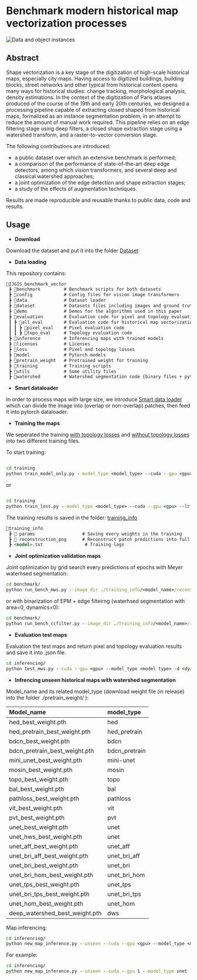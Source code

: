 # Benchmark modern historical map vectorization processes

![Data and object instances](dataset/fig/map_animation.gif)

## Abstract

Shape vectorization is a key stage of the digitization of high-scale historical maps, especially city maps. Having access to digitized buildings, building blocks, street networks and other typical from historical content opens many ways for historical studies: change tracking, morphological analysis, density estimations. In the context of the digitization of Paris atlases produced of the course of the 19th and early 20th centuries, we designed a processing pipeline capable of extracting closed shaped from historical maps, formalized as an instance segmentation problem, in an attempt to reduce the amount of manual work required. This pipeline relies on an edge filtering stage using deep filters, a closed shape extraction stage using a watershed transform, and a raster-to-vector conversion stage.

The following contributions are introduced:

- a public dataset over which an extensive benchmark is performed;
- a comparison of the performance of state-of-the-art deep edge detectors, among which vision transformers, and several deep and classical watershed approaches;
- a joint optimization of the edge detection and shape extraction stages;
- a study of the effects of augmentation techniques.

Results are made reproducible and reusable thanks to public data, code and results.

## Usage 

- **Download** 

Download the dataset and put it into the folder [Dataset](./dataset/)

- **Data loading** 

This repository contains: 

```markdown
📂IJGIS_benchmark_vector
 ┣ 📂benchmark         # Benchmark scripts for both datasets
 ┣ 📂config            # Config files for vision image transformers
 ┣ 📂data              # Dataset loader
 ┣ 📂dataset           # Datasets files including images and ground truths
 ┣ 📂demo              # Demos for the algorithms used in this paper
 ┣ 📂evaluation        # Evaluation code for pixel and topology evaluation
 ┃ ┣ 📂all_eval        # Evaluation code for historical map vectorization task
 ┃ ┃ ┣ 📂pixel_eval    # Pixel evaluation code
 ┃ ┃ ┣ 📂topo_eval     # Topology evaluation code 
 ┣ 📂inference         # Inferencing maps with trained models
 ┣ 📂licenses          # Licenses
 ┣ 📂loss              # Pixel and topology losses
 ┣ 📂model             # Pytorch models
 ┣ 📂pretrain_weight   # Pretrained weight for training
 ┣ 📂training          # Training scripts
 ┣ 📂utils             # Some utility files
 ┣ 📂watershed         # Watershed segmentation code {binary files + python version}
 ```

- **Smart dataloader**

In order to process maps with large size, we introduce [Smart data loader](./data/smart_data_loader.py) which can divide the image into (overlap or non-overlap) patches, then feed it into pytorch dataloader. 

- **Training the maps**

We seperated the training [with topology losses](./training/train_loss.py) and [without topology losses](./training/train_model_only.py) into two different training files.

To start training:

```bat

cd training
python train_model_only.py --model_type <model_type> --cuda --gpu <gpu> --lr <learning_rate>

```

or

```bat

cd training
python train_loss.py --model_type <model_type> --cuda --gpu <gpu> --lr <learning_rate>

```

The training results is saved in the folder: [training_info](./training_info/)

```markdown
📂training_info
 ┣ 📂 params                  # Saving every weights in the training
 ┣ 📂 reconstruction_png      # Reconstruct patch predictions into full maps
 ┣ <model>.txt                # Training logs
```


- **Joint optimization validation maps** 

Joint optimization by grid search every predictions of epochs with Meyer waterhsed segmentation:

```bat
cd benchmark/
python run_bench_mws.py --image_dir ./training_info/<model_name>/reconstruct_png
```

or with binarization of EPM + edge filteirng (waterhsed segmentation with area=0, dynamics=0):

```bat
cd benchmark/
python run_bench_ccfilter.py --image_dir ./training_info/<model_name>/reconstruct_png
```

- **Evaluation test maps** 

Evaluation the test maps and return pixel and topology evaluation results and save it into .json file.

```bat
cd inferencing/
python test_mws.py --cuda --gpu <gpu> --model_type <model type> -d <dyanmic value> -a <area value> --model <best model weight .pth file> 
```

- **Infrencing unseen historical maps with watershed segmentation**

Model_name and its related model_type (download weight file (in release) into the folder ./pretrain_weight/ ):

| Model_name                     | model_type    |
|:------------------------------ |:------------- |
| hed_best_weight.pth            | hed           |
| hed_pretrain_best_weight.pth   | hed_pretrain  |
| bdcn_best_weight.pth           | bdcn          |
| bdcn_pretrain_best_weight.pth  | bdcn_pretrain |
| mini_unet_best_weight.pth      | mini-unet     |
| mosin_best_weight.pth          | mosin         |
| topo_best_weight.pth           | topo          |
| bal_best_weight.pth            | bal           |
| pathloss_best_weight.pth       | pathloss      |
| vit_best_weight.pth            | vit           |
| pvt_best_weight.pth            | pvt           |
| unet_best_weight.pth           | unet          |
| unet_hws_best_weight.pth       | unet          |
| unet_aff_best_weight.pth       | unet_aff      |
| unet_bri_aff_best_weight.pth   | unet_bri_aff  |
| unet_bri_best_weight.pth       | unet_bri      |
| unet_bri_hom_best_weight.pth   | unet_bri_hom  |
| unet_tps_best_weight.pth       | unet_tps      |
| unet_bri_tps_best_weight.pth   | unet_bri_tps  |
| unet_hom_best_weight.pth       | unet_hom      |
| deep_watershed_best_weight.pth | dws           |

Map inferencing:

```bat
cd inferencing/
python new_map_inference.py --unseen --cuda --gpu <gpu> --model_type <model type> --model <best model weight .pth file>  --input_map_path <image path .jpg/.png file>
```

For example:
```bat
cd inferencing/
python new_map_inference.py --unseen --cuda --gpu 1 --model_type unet --model ./pretrain_weight/unet_best_weight.pth  --input_map_path ./BHdV_PL_ATL20Ardt_1898_0004-TEST-INPUT_color_border.jpg --vectorization
```
